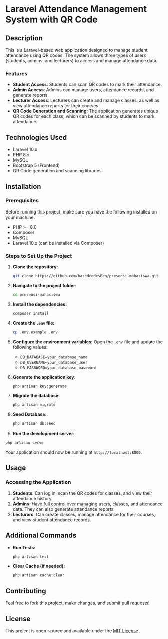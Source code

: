 
# Laravel Attendance Management System with QR Code

## Description

This is a Laravel-based web application designed to manage student attendance using QR codes. The system allows three types of users (students, admins, and lecturers) to access and manage attendance data.

### Features
- **Student Access**: Students can scan QR codes to mark their attendance.
- **Admin Access**: Admins can manage users, attendance records, and generate reports.
- **Lecturer Access**: Lecturers can create and manage classes, as well as view attendance reports for their courses.
- **QR Code Generation and Scanning**: The application generates unique QR codes for each class, which can be scanned by students to mark attendance.

## Technologies Used
- Laravel 10.x
- PHP 8.x
- MySQL
- Bootstrap 5 (Frontend)
- QR Code generation and scanning libraries

## Installation

### Prerequisites
Before running this project, make sure you have the following installed on your machine:
- PHP >= 8.0
- Composer
- MySQL
- Laravel 10.x (can be installed via Composer)

### Steps to Set Up the Project

1. **Clone the repository:**
   ```bash
   git clone https://github.com/basedcodesBen/presensi-mahasiswa.git
   ```

2. **Navigate to the project folder:**
   ```bash
   cd presensi-mahasiswa
   ```

3. **Install the dependencies:**
   ```bash
   composer install
   ```

4. **Create the `.env` file:**
   ```bash
   cp .env.example .env
   ```

5. **Configure the environment variables:**
   Open the `.env` file and update the following values:
   - `DB_DATABASE=your_database_name`
   - `DB_USERNAME=your_database_user`
   - `DB_PASSWORD=your_database_password`

6. **Generate the application key:**
   ```bash
   php artisan key:generate
   ```

7. **Migrate the database:**
   ```bash
   php artisan migrate
   ```
8. **Seed Database:**
   ```bash
   php artisan db:seed
   ```

10. **Run the development server:**
   ```bash
   php artisan serve
   ```

Your application should now be running at `http://localhost:8000`.

## Usage

### Accessing the Application

1. **Students**: Can log in, scan the QR codes for classes, and view their attendance history.
2. **Admins**: Have full control over managing users, classes, and attendance data. They can also generate attendance reports.
3. **Lecturers**: Can create classes, manage attendance for their courses, and view student attendance records.

## Additional Commands

- **Run Tests:**
  ```bash
  php artisan test
  ```

- **Clear Cache (if needed):**
  ```bash
  php artisan cache:clear
  ```

## Contributing

Feel free to fork this project, make changes, and submit pull requests!

## License

This project is open-source and available under the [MIT License](LICENSE).
